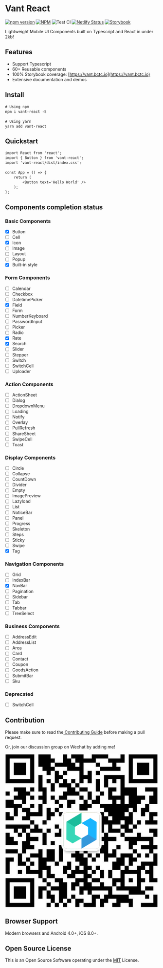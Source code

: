 # **Vant React**

[![npm version](https://badge.fury.io/js/vant-react.svg)](https://badge.fury.io/js/vant-react)
[![NPM](https://img.shields.io/npm/l/vant-react)](LICENSE)
![Test CI](https://github.com/mxdi9i7/vant-react/workflows/Test%20CI/badge.svg)
[![Netlify Status](https://api.netlify.com/api/v1/badges/30ddabc0-3eb6-4530-ab08-58db247a2b48/deploy-status)](https://vant.bctc.io)
[![Storybook](https://cdn.jsdelivr.net/gh/storybookjs/brand@master/badge/badge-storybook.svg)](https://vant.bctc.io)

Lightweight Mobile UI Components built on Typescript and React in under 2kb!

## **Features**

* Support Typescript
* 60+ Reusable components
* 100% Storybook coverage: [https://vant.bctc.io](https://vant.bctc.io)
* Extensive documentation and demos

## Install

```text
# Using npm
npm i vant-react -S

# Using yarn
yarn add vant-react
```

## Quickstart

```text
import React from 'react';
import { Button } from 'vant-react';
import 'vant-react/dist/index.css';

const App = () => {
    return (
        <Button text='Hello World' />
    );
};
```

## Components completion status

### Basic Components

* [x] Button
* [ ] Cell
* [x] Icon
* [ ] Image
* [ ] Layout
* [ ] Popup
* [x] Built-in style

### Form Components

* [ ] Calendar
* [ ] Checkbox
* [ ] DatetimePicker
* [x] Field
* [ ] Form
* [ ] NumberKeyboard
* [ ] PasswordInput
* [ ] Picker
* [ ] Radio
* [x] Rate
* [x] Search
* [ ] Slider
* [ ] Stepper
* [ ] Switch
* [ ] SwitchCell
* [ ] Uploader

### Action Components

* [ ] ActionSheet
* [ ] Dialog
* [ ] DropdownMenu
* [ ] Loading
* [ ] Notify
* [ ] Overlay
* [ ] PullRefresh
* [ ] ShareSheet
* [ ] SwipeCell
* [ ] Toast

### Display Components

* [ ] Circle
* [ ] Collapse
* [ ] CountDown
* [ ] Divider
* [ ] Empty
* [ ] ImagePreview
* [ ] Lazyload
* [ ] List
* [ ] NoticeBar
* [ ] Panel
* [ ] Progress
* [ ] Skeleton
* [ ] Steps
* [ ] Sticky
* [ ] Swipe
* [x] Tag

### Navigation Components

* [ ] Grid
* [ ] IndexBar
* [x] NavBar
* [ ] Pagination
* [ ] Sidebar
* [ ] Tab
* [ ] Tabbar
* [ ] TreeSelect

### Business Components

* [ ] AddressEdit
* [ ] AddressList
* [ ] Area
* [ ] Card
* [ ] Contact
* [ ] Coupon
* [ ] GoodsAction
* [ ] SubmitBar
* [ ] Sku

### Deprecated

* [ ] SwitchCell

## Contribution

Please make sure to read the[ Contributing Guide](.github/CONTRIBUTION.md) before making a pull request.

Or, join our discussion group on Wechat by adding me!

![Wechat QR code](https://github.com/mxdi9i7/Vant-react-docs/blob/master/.gitbook/assets/qr.png)

## Browser Support

Modern browsers and Android 4.0+, iOS 8.0+.

## Open Source License

This is an Open Source Software operating under the [MIT](https://github.com/mxdi9i7/vant-react/blob/master/LICENSE) License.

